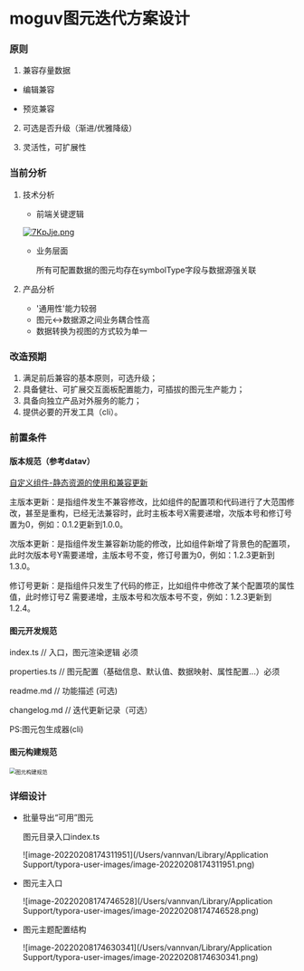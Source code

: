 # moguv图元迭代方案设计

### 原则

1. 兼容存量数据

- 编辑兼容

- 预览兼容

2. 可选是否升级（渐进/优雅降级）

3. 灵活性，可扩展性

### 当前分析

1. 技术分析

   - 前端关键逻辑

   [![7KpJje.png](https://s4.ax1x.com/2022/01/12/7KpJje.png)](https://imgtu.com/i/7KpJje)

   - 业务层面

     所有可配置数据的图元均存在symbolType字段与数据源强关联

2. 产品分析
   - '通用性'能力较弱
   - 图元<->数据源之间业务耦合性高
   - 数据转换为视图的方式较为单一

### 改造预期

1. 满足前后兼容的基本原则，可选升级；
2. 具备健壮、可扩展交互面板配置能力，可插拔的图元生产能力；
3. 具备向独立产品对外服务的能力；
4. 提供必要的开发工具（cli）。

### 前置条件

#### 版本规范（参考datav）

[自定义组件-静态资源的使用和兼容更新](https://helpcdn.aliyun.com/document_detail/372608.html#title-1kp-bx1-bqs)

主版本更新：是指组件发生不兼容修改，比如组件的配置项和代码进行了大范围修改，甚至是重构，已经无法兼容时，此时主板本号X需要递增，次版本号和修订号置为0，例如：0.1.2更新到1.0.0。

次版本更新：是指组件发生兼容新功能的修改，比如组件新增了背景色的配置项，此时次版本号Y需要递增，主版本号不变，修订号置为0，例如：1.2.3更新到1.3.0。

修订号更新：是指组件只发生了代码的修正，比如组件中修改了某个配置项的属性值，此时修订号Z 需要递增，主版本号和次版本号不变，例如：1.2.3更新到1.2.4。

#### 图元开发规范

index.ts  // 入口，图元渲染逻辑 必须

properties.ts  // 图元配置（基础信息、默认值、数据映射、属性配置...）必须 

readme.md  // 功能描述 (可选)

changelog.md  // 迭代更新记录（可选）







PS:图元包生成器(cli)

#### 图元构建规范

<img src="/Users/vannvan/Downloads/图元构建规范.png" alt="图元构建规范" style="zoom: 67%;" />



### 详细设计

- 批量导出“可用”图元

  图元目录入口index.ts

  ![image-20220208174311951](/Users/vannvan/Library/Application Support/typora-user-images/image-20220208174311951.png)

- 图元主入口

  ![image-20220208174746528](/Users/vannvan/Library/Application Support/typora-user-images/image-20220208174746528.png)

- 图元主题配置结构

  ![image-20220208174630341](/Users/vannvan/Library/Application Support/typora-user-images/image-20220208174630341.png)



